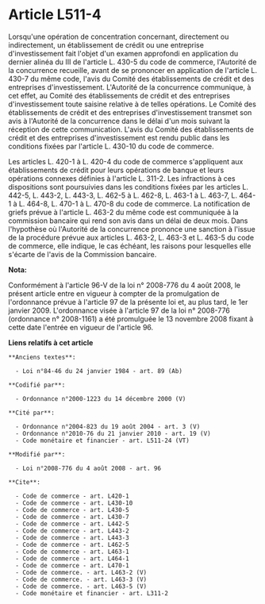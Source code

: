 # Article L511-4

Lorsqu'une opération de concentration concernant, directement ou indirectement, un établissement de crédit ou une entreprise
d'investissement fait l'objet d'un examen approfondi en application du dernier alinéa du III de l'article L. 430-5 du code de
commerce, l'Autorité de la concurrence recueille, avant de se prononcer en application de l'article L. 430-7 du même code,
l'avis du Comité des établissements de crédit et des entreprises d'investissement. L'Autorité de la concurrence communique, à
cet effet, au Comité des établissements de crédit et des entreprises d'investissement toute saisine relative à de telles
opérations. Le Comité des établissements de crédit et des entreprises d'investissement transmet son avis à l'Autorité de la
concurrence dans le délai d'un mois suivant la réception de cette communication. L'avis du Comité des établissements de
crédit et des entreprises d'investissement est rendu public dans les conditions fixées par l'article L. 430-10 du code de
commerce. 

Les articles L. 420-1 à L. 420-4 du code de commerce s'appliquent aux établissements de crédit pour leurs opérations de
banque et leurs opérations connexes définies à l'article L. 311-2. Les infractions à ces dispositions sont poursuivies dans
les conditions fixées par les articles L. 442-5, L. 443-2, L. 443-3, L. 462-5 à L. 462-8, L. 463-1 à L. 463-7, L. 464-1 à L.
464-8, L. 470-1 à L. 470-8 du code de commerce. La notification de griefs prévue à l'article L. 463-2 du même code est
communiquée à la commission bancaire qui rend son avis dans un délai de deux mois. Dans l'hypothèse où l'Autorité de la
concurrence prononce une sanction à l'issue de la procédure prévue aux articles L. 463-2, L. 463-3 et L. 463-5 du code de
commerce, elle indique, le cas échéant, les raisons pour lesquelles elle s'écarte de l'avis de la Commission bancaire.

**Nota:**

Conformément à l'article 96-V de la loi n° 2008-776 du 4 août 2008, le présent article entre en vigueur à compter de la
promulgation de l'ordonnance prévue à l'article 97 de la présente loi et, au plus tard, le 1er janvier 2009. L'ordonnance
visée à l'article 97 de la loi n° 2008-776 (ordonnance n° 2008-1161) a été promulguée le 13 novembre 2008 fixant à cette date
l'entrée en vigueur de l'article 96.

**Liens relatifs à cet article**

	**Anciens textes**:

	  - Loi n°84-46 du 24 janvier 1984 - art. 89 (Ab)

	**Codifié par**:

	  - Ordonnance n°2000-1223 du 14 décembre 2000 (V)

	**Cité par**:

	  - Ordonnance n°2004-823 du 19 août 2004 - art. 3 (V)
	  - Ordonnance n°2010-76 du 21 janvier 2010 - art. 19 (V)
	  - Code monétaire et financier - art. L511-24 (VT)

	**Modifié par**:

	  - Loi n°2008-776 du 4 août 2008 - art. 96

	**Cite**:

	  - Code de commerce - art. L420-1
	  - Code de commerce - art. L430-10
	  - Code de commerce - art. L430-5
	  - Code de commerce - art. L430-7
	  - Code de commerce - art. L442-5
	  - Code de commerce - art. L443-2
	  - Code de commerce - art. L443-3
	  - Code de commerce - art. L462-5
	  - Code de commerce - art. L463-1
	  - Code de commerce - art. L464-1
	  - Code de commerce - art. L470-1
	  - Code de commerce. - art. L463-2 (V)
	  - Code de commerce. - art. L463-3 (V)
	  - Code de commerce. - art. L463-5 (V)
	  - Code monétaire et financier - art. L311-2
